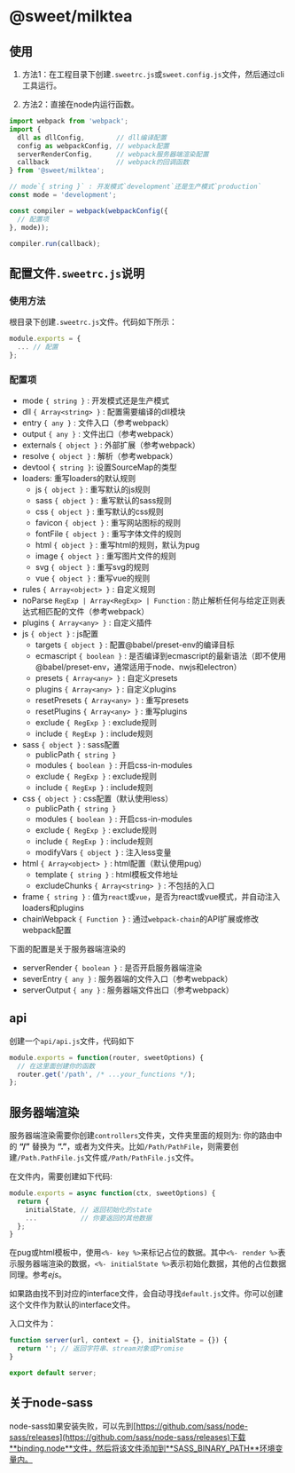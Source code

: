 # @sweet/milktea

## 使用

1. 方法1：在工程目录下创建`.sweetrc.js`或`sweet.config.js`文件，然后通过cli工具运行。

2. 方法2：直接在node内运行函数。

```javascript
import webpack from 'webpack';
import {
  dll as dllConfig,        // dll编译配置
  config as webpackConfig, // webpack配置
  serverRenderConfig,      // webpack服务器端渲染配置
  callback                 // webpack的回调函数
} from '@sweet/milktea';

// mode`{ string }` : 开发模式`development`还是生产模式`production`
const mode = 'development';

const compiler = webpack(webpackConfig({
  // 配置项
}, mode));

compiler.run(callback);
```

## 配置文件`.sweetrc.js`说明

### 使用方法

根目录下创建`.sweetrc.js`文件。代码如下所示：

```javascript
module.exports = {
  ... // 配置
};
```

### 配置项

* mode `{ string }` : 开发模式还是生产模式
* dll `{ Array<string> }` : 配置需要编译的dll模块
* entry `{ any }` : 文件入口（参考webpack）
* output `{ any }` : 文件出口（参考webpack）
* externals `{ object }` : 外部扩展（参考webpack）
* resolve `{ object }` : 解析（参考webpack）
* devtool `{ string }`: 设置SourceMap的类型
* loaders: 重写loaders的默认规则
  * js `{ object }` : 重写默认的js规则
  * sass `{ object }` : 重写默认的sass规则
  * css `{ object }` : 重写默认的css规则
  * favicon `{ object }` : 重写网站图标的规则
  * fontFile `{ object }` : 重写字体文件的规则
  * html `{ object }` : 重写html的规则，默认为pug
  * image `{ object }` : 重写图片文件的规则
  * svg `{ object }` : 重写svg的规则
  * vue `{ object }` : 重写vue的规则
* rules `{ Array<object> }` : 自定义规则
* noParse `RegExp | Array<RegExp> | Function` : 防止解析任何与给定正则表达式相匹配的文件（参考webpack）
* plugins `{ Array<any> }` : 自定义插件
* js `{ object }` : js配置
  * targets `{ object }` : 配置@babel/preset-env的编译目标
  * ecmascript `{ boolean }` : 是否编译到ecmascript的最新语法（即不使用@babel/preset-env，通常适用于node、nwjs和electron）
  * presets `{ Array<any> }` : 自定义presets
  * plugins `{ Array<any> }` : 自定义plugins
  * resetPresets `{ Array<any> }` : 重写presets
  * resetPlugins `{ Array<any> }` : 重写plugins
  * exclude `{ RegExp }` : exclude规则
  * include `{ RegExp }` : include规则
* sass `{ object }` : sass配置
  * publicPath `{ string }`
  * modules `{ boolean }` : 开启css-in-modules
  * exclude `{ RegExp }` : exclude规则
  * include `{ RegExp }` : include规则
* css `{ object }` : css配置（默认使用less）
  * publicPath `{ string }`
  * modules `{ boolean }` : 开启css-in-modules
  * exclude `{ RegExp }` : exclude规则
  * include `{ RegExp }` : include规则
  * modifyVars `{ object }` : 注入less变量
* html `{ Array<object> }` : html配置（默认使用pug）
  * template `{ string }` : html模板文件地址
  * excludeChunks `{ Array<string> }` : 不包括的入口
* frame `{ string }` : 值为`react`或`vue`，是否为react或vue模式，并自动注入loaders和plugins
* chainWebpack `{ Function }` : 通过`webpack-chain`的API扩展或修改webpack配置

下面的配置是关于服务器端渲染的

* serverRender `{ boolean }` : 是否开启服务器端渲染
* severEntry `{ any }` : 服务器端的文件入口（参考webpack）
* serverOutput `{ any }` : 服务器端文件出口（参考webpack）

## api

创建一个`api/api.js`文件，代码如下
```javascript
module.exports = function(router, sweetOptions) {
  // 在这里面创建你的函数
  router.get('/path', /* ...your_functions */);
};
```

## 服务器端渲染

服务器端渲染需要你创建`controllers`文件夹，文件夹里面的规则为: 你的路由中的 **“/”** 替换为 **“.”**，或者为文件夹。比如`/Path/PathFile`，则需要创建`/Path.PathFile.js`文件或`/Path/PathFile.js`文件。   

在文件内，需要创建如下代码:

```javascript
module.exports = async function(ctx, sweetOptions) {
  return {
    initialState, // 返回初始化的state
    ...           // 你要返回的其他数据
  };
}
```

在pug或html模板中，使用`<%- key %>`来标记占位的数据。其中`<%- render %>`表示服务器端渲染的数据，`<%- initialState %>`表示初始化数据，其他的占位数据同理。参考*ejs*。   

如果路由找不到对应的interface文件，会自动寻找`default.js`文件。你可以创建这个文件作为默认的interface文件。

入口文件为：

```javascript
function server(url, context = {}, initialState = {}) {
  return ''; // 返回字符串、stream对象或Promise
}

export default server;
```

## 关于node-sass

node-sass如果安装失败，可以先到[https://github.com/sass/node-sass/releases](https://github.com/sass/node-sass/releases)下载**binding.node**文件，然后将该文件添加到**SASS_BINARY_PATH**环境变量内。